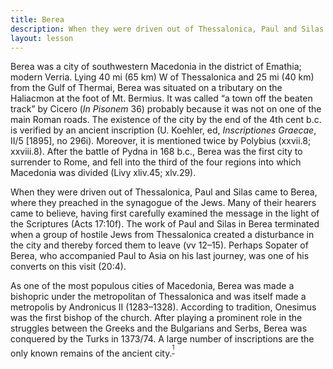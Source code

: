 ```yaml
---
title: Berea
description: When they were driven out of Thessalonica, Paul and Silas came to Berea, where they preached in the synagogue of the Jews.
layout: lesson
---
```


Berea was a city of southwestern Macedonia in the district of Emathia; modern Verria. Lying 40 mi (65 km) W of Thessalonica and 25 mi (40 km) from the Gulf of Thermai, Berea was situated on a tributary on the Haliacmon at the foot of Mt. Bermius. It was called “a town off the beaten track” by Cicero (*In Pisonem* 36) probably because it was not on one of the main Roman roads. The existence of the city by the end of the 4th cent b.c. is verified by an ancient inscription (U. Koehler, ed,
*Inscriptiones Graecae*, II/5 [1895], no 296i). Moreover, it is mentioned twice by Polybius (xxvii.8; xxviii.8). After the battle of Pydna in 168 b.c., Berea was the first city to surrender to Rome, and fell into the third of the four regions into which Macedonia was divided (Livy xliv.45; xlv.29).

When they were driven out of Thessalonica, Paul and Silas came to Berea, where they preached in the synagogue of the Jews. Many of their hearers came to believe, having first carefully examined the message in the light of the Scriptures (Acts 17:10f). The work of Paul and Silas in Berea terminated when a group of hostile Jews from Thessalonica created a disturbance in the city and thereby forced them to leave (vv 12–15). Perhaps Sopater of Berea, who accompanied Paul to Asia on his last
journey, was one of his converts on this visit (20:4).

As one of the most populous cities of Macedonia, Berea was made a bishopric under the metropolitan of Thessalonica and was itself made a metropolis by Andronicus II (1283–1328). According to tradition, Onesimus was the first bishop of the church. After playing a prominent role in the struggles between the Greeks and the Bulgarians and Serbs, Berea was conquered by the Turks in 1373/74. A large number of inscriptions are the only known remains of the ancient city.<sup>[<sup>1</sup>](#sdfootnote1sym)</sup>

